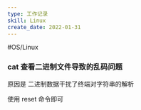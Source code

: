 ```yaml
---
type: 工作记录
skill: Linux
create_date: 2022-01-31
---
```


#OS/Linux 


### cat 查看二进制文件导致的乱码问题

原因是 二进制数据干扰了终端对字符串的解析

使用 reset 命令即可